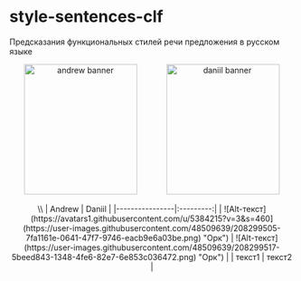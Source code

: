 # style-sentences-clf
Предсказания функциональных стилей речи предложения в русском языке
<p align="center">
<img width="200" height="230" src="https://user-images.githubusercontent.com/48509639/208299505-7fa1161e-0641-47f7-9746-eacb9e6a03be.png" alt="andrew banner">
 &nbsp; &nbsp; &nbsp; &nbsp; &nbsp; &nbsp;
<img width="200" height="230" src="https://user-images.githubusercontent.com/48509639/208299517-5beed843-1348-4fe6-82e7-6e853c036472.png" alt="daniil banner">
 </p>
 <p align="center">
 \\
| Andrew | Daniil |
|----------------|:---------:|
| ![Alt-текст](https://avatars1.githubusercontent.com/u/5384215?v=3&s=460](https://user-images.githubusercontent.com/48509639/208299505-7fa1161e-0641-47f7-9746-eacb9e6a03be.png) "Орк") | ![Alt-текст](https://user-images.githubusercontent.com/48509639/208299517-5beed843-1348-4fe6-82e7-6e853c036472.png) "Орк") |
| текст1 | текст2 |
  </p>
